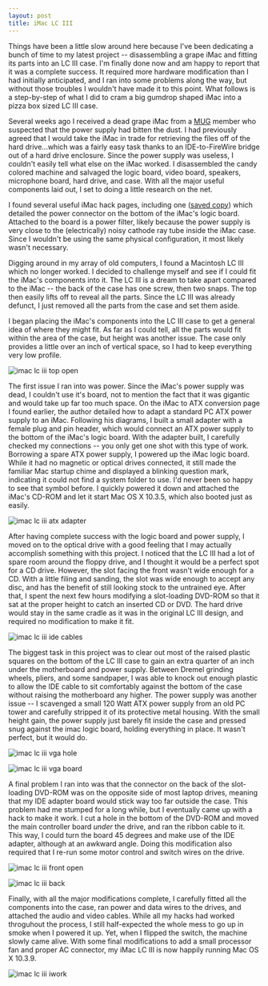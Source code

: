 ```yaml
---
layout: post
title: iMac LC III
---
```

Things have been a little slow around here because I've been dedicating a bunch of time to my latest project -- disassembling a grape iMac and fitting its parts into an LC III case.  I'm finally done now and am happy to report that it was a complete success.  It required more hardware modification than I had initially anticipated, and I ran into some problems along the way, but without those troubles I wouldn't have made it to this point.  What follows is a step-by-step of what I did to cram a big gumdrop shaped iMac into a pizza box sized LC III case.

Several weeks ago I received a dead grape iMac from a [MUG](http://www.acamug.org) member who suspected that the power supply had bitten the dust.  I had previously agreed that I would take the iMac in trade for retrieving the files off of the hard drive...which was a fairly easy task thanks to an IDE-to-FireWire bridge out of a hard drive enclosure.  Since the power supply was useless, I couldn't easily tell what else on the iMac worked.  I disassembled the candy colored machine and salvaged the logic board, video board, speakers, microphone board, hard drive, and case.  With all the major useful components laid out, I set to doing a little research on the net.

I found several useful iMac hack pages, including one ([saved copy](/assets/imac_atx.pdf)) which detailed the power connector on the bottom of the iMac's logic board.  Attached to the board is a power filter, likely because the power supply is very close to the (electrically) noisy cathode ray tube inside the iMac case.  Since I wouldn't be using the same physical configuration, it most likely wasn't necessary.

Digging around in my array of old computers, I found a Macintosh LC III which no longer worked.  I decided to challenge myself and see if I could fit the iMac's components into it.  The LC III is a dream to take apart compared to the iMac -- the back of the case has one screw, then two snaps. The top then easily lifts off to reveal all the parts.  Since the LC III was already defunct, I just removed all the parts from the case and set them aside.

I began placing the iMac's components into the LC III case to get a general idea of where they might fit.  As far as I could tell, all the parts would fit within the area of the case, but height was another issue.  The case only provides a little over an inch of vertical space, so I had to keep everything very low profile.

![imac lc iii top open](/assets/imac_lc_iii_top_open.jpg)

The first issue I ran into was power.  Since the iMac's power supply was dead, I couldn't use it's board, not to mention the fact that it was gigantic and would take up far too much space.  On the iMac to ATX conversion page I found earlier, the author detailed how to adapt a standard PC ATX power supply to an iMac.  Following his diagrams, I built a small adapter with a female plug and pin header, which would connect an ATX power supply to the bottom of the iMac's logic board.  With the adapter built, I carefully checked my connections -- you only get one shot with this type of work.  Borrowing a spare ATX power supply, I powered up the iMac logic board.  While it had no magnetic or optical drives connected, it still made the familiar Mac startup chime and displayed a blinking question mark, indicating it could not find a system folder to use.  I'd never been so happy to see that symbol before.  I quickly powered it down and attached the iMac's CD-ROM and let it start Mac OS X 10.3.5, which also booted just as easily.

![imac lc iii atx adapter](/assets/imac_lc_iii_atx_adapter.jpg)

After having complete success with the logic board and power supply, I moved on to the optical drive with a good feeling that I may actually accomplish something with this project.  I noticed that the LC III had a lot of spare room around the floppy drive, and I thought it would be a perfect spot for a CD drive.  However, the slot facing the front wasn't wide enough for a CD.  With a little filing and sanding, the slot was wide enough to accept any disc, and has the benefit of still looking stock to the untrained eye.  After that, I spent the next few hours modifying a slot-loading DVD-ROM so that it sat at the proper height to catch an inserted CD or DVD.  The hard drive would stay in the same cradle as it was in the original LC III design, and required no modification to make it fit.

![imac lc iii ide cables](/assets/imac_lc_iii_ide_cables.jpg)

The biggest task in this project was to clear out most of the raised plastic squares on the bottom of the LC III case to gain an extra quarter of an inch under the motherboard and power supply.  Between Dremel grinding wheels, pliers, and some sandpaper, I was able to knock out enough plastic to allow the IDE cable to sit comfortably against the bottom of the case without raising the motherboard any higher.  The power supply was another issue -- I scavenged a small 120 Watt ATX power supply from an old PC tower and carefully stripped it of its protective metal housing.  With the small height gain, the power supply just barely fit inside the case and pressed snug against the imac logic board, holding everything in place.  It wasn't perfect, but it would do.

![imac lc iii vga hole](/assets/imac_lc_iii_vga_hole.jpg)

![imac lc iii vga board](/assets/imac_lc_iii_vga_board.jpg)

A final problem I ran into was that the connector on the back of the slot-loading DVD-ROM was on the opposite side of most laptop drives, meaning that my IDE adapter board would stick way too far outside the case.  This problem had me stumped for a long while, but I eventually came up with a hack to make it work.  I cut a hole in the bottom of the DVD-ROM and moved the main controller board *under* the drive, and ran the ribbon cable to it.  This way, I could turn the board 45 degrees and make use of the IDE adapter, although at an awkward angle.  Doing this modification also required that I re-run some motor control and switch wires on the drive.

![imac lc iii front open](/assets/imac_lc_iii_front_open.jpg)

![imac lc iii back](/assets/imac_lc_iii_back.jpg)

Finally, with all the major modifications complete, I carefully fitted all the components into the case, ran power and data wires to the drives, and attached the audio and video cables.  While all my hacks had worked throguhout the process, I still half-expected the whole mess to go up in smoke when I powered it up. Yet, when I flipped the switch, the machine slowly came alive.  With some final modifications to add a small processor fan and proper AC connector, my iMac LC III is now happily running Mac OS X 10.3.9.

![imac lc iii iwork](/assets/imac_lc_iii_iwork.jpg)
